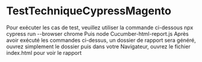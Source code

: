 # TestTechniqueCypressMagento
Pour exécuter les cas de test, veuillez utiliser la commande ci-dessous
npx cypress run --browser chrome
Puis
node Cucumber-html-report.js
Après avoir exécuté les commandes ci-dessus, un dossier de rapport sera généré, ouvrez simplement le dossier puis dans votre Navigateur, ouvrez le fichier index.html pour voir le rapport
